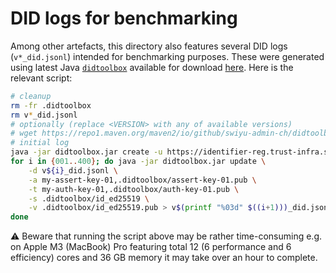 # DID logs for benchmarking

Among other artefacts, this directory also features several DID logs (`v*_did.jsonl`) intended for benchmarking purposes.
These were generated using latest Java [`didtoolbox`](https://github.com/swiyu-admin-ch/didtoolbox-java) available for download
[here](https://repo1.maven.org/maven2/io/github/swiyu-admin-ch/didtoolbox/). Here is the relevant script:

```bash
# cleanup
rm -fr .didtoolbox
rm v*_did.jsonl
# optionally (replace <VERSION> with any of available versions)
# wget https://repo1.maven.org/maven2/io/github/swiyu-admin-ch/didtoolbox/<VERSION>/didtoolbox-<VERSION>-jar-with-dependencies.jar -O didtoolbox.jar
# initial log
java -jar didtoolbox.jar create -u https://identifier-reg.trust-infra.swiyu-int.admin.ch/api/v1/did/18fa7c77-9dd1-4e20-a147-fb1bec146085 > v001_did.jsonl
for i in {001..400}; do java -jar didtoolbox.jar update \
    -d v${i}_did.jsonl \
    -a my-assert-key-01,.didtoolbox/assert-key-01.pub \
    -t my-auth-key-01,.didtoolbox/auth-key-01.pub \
    -s .didtoolbox/id_ed25519 \
    -v .didtoolbox/id_ed25519.pub > v$(printf "%03d" $((i+1)))_did.jsonl
done
```

⚠️ Beware that running the script above may be rather time-consuming e.g. on Apple M3 (MacBook) Pro featuring
total 12 (6 performance and 6 efficiency) cores and 36 GB memory it may take over an hour to complete.
